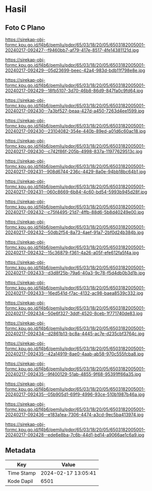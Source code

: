 # Hasil

## Foto C Plano

https://sirekap-obj-formc.kpu.go.id/f4b6/pemilu/pdpr/65/03/18/20/05/6503182005001-20240217-092427--f9460bb7-af79-417e-8517-4fe14381121d.jpg

https://sirekap-obj-formc.kpu.go.id/f4b6/pemilu/pdpr/65/03/18/20/05/6503182005001-20240217-092429--05d23699-beec-42a4-983d-bdb11f798e8e.jpg

https://sirekap-obj-formc.kpu.go.id/f4b6/pemilu/pdpr/65/03/18/20/05/6503182005001-20240217-092429--18fb5107-3d70-46b8-86d9-847fa0c9fd64.jpg

https://sirekap-obj-formc.kpu.go.id/f4b6/pemilu/pdpr/65/03/18/20/05/6503182005001-20240217-092430--7a3bf527-beaa-427d-a450-7263d4ee1599.jpg

https://sirekap-obj-formc.kpu.go.id/f4b6/pemilu/pdpr/65/03/18/20/05/6503182005001-20240217-092430--23104082-354e-440b-89ed-a01d6c60ac18.jpg

https://sirekap-obj-formc.kpu.go.id/f4b6/pemilu/pdpr/65/03/18/20/05/6503182005001-20240217-092430--c742f86f-205b-4998-837a-11977629513c.jpg

https://sirekap-obj-formc.kpu.go.id/f4b6/pemilu/pdpr/65/03/18/20/05/6503182005001-20240217-092431--908d6744-236c-4429-8a0e-94bb18bc64b1.jpg

https://sirekap-obj-formc.kpu.go.id/f4b6/pemilu/pdpr/65/03/18/20/05/6503182005001-20240217-092431--060c8669-6b84-4c60-bd54-5993b945d28f.jpg

https://sirekap-obj-formc.kpu.go.id/f4b6/pemilu/pdpr/65/03/18/20/05/6503182005001-20240217-092432--c75f4495-21d7-4ffb-88d6-5b8d40249e00.jpg

https://sirekap-obj-formc.kpu.go.id/f4b6/pemilu/pdpr/65/03/18/20/05/6503182005001-20240217-092432--50db2f54-8a73-4aef-91a7-2bf0d24b384b.jpg

https://sirekap-obj-formc.kpu.go.id/f4b6/pemilu/pdpr/65/03/18/20/05/6503182005001-20240217-092432--15c36879-f361-4a26-a05f-efe612fa5f4a.jpg

https://sirekap-obj-formc.kpu.go.id/f4b6/pemilu/pdpr/65/03/18/20/05/6503182005001-20240217-092433--d3d8f25b-79a6-40a3-9c78-f5d4db0b3d1b.jpg

https://sirekap-obj-formc.kpu.go.id/f4b6/pemilu/pdpr/65/03/18/20/05/6503182005001-20240217-092433--16ed541d-f7ac-4132-ac98-baea8539c332.jpg

https://sirekap-obj-formc.kpu.go.id/f4b6/pemilu/pdpr/65/03/18/20/05/6503182005001-20240217-092434--50e6f327-3ddf-4520-8ceb-1f771740de83.jpg

https://sirekap-obj-formc.kpu.go.id/f4b6/pemilu/pdpr/65/03/18/20/05/6503182005001-20240217-092434--d2861b13-bc8a-4445-ac7e-d235cbf3764c.jpg

https://sirekap-obj-formc.kpu.go.id/f4b6/pemilu/pdpr/65/03/18/20/05/6503182005001-20240217-092435--42a14919-8ae0-4aab-ab58-970c555fcba8.jpg

https://sirekap-obj-formc.kpu.go.id/f4b6/pemilu/pdpr/65/03/18/20/05/6503182005001-20240217-092435--9f400129-51ab-4855-9f68-95391ff66a35.jpg

https://sirekap-obj-formc.kpu.go.id/f4b6/pemilu/pdpr/65/03/18/20/05/6503182005001-20240217-092435--05b905d1-69f9-4996-93ce-510b1987b46a.jpg

https://sirekap-obj-formc.kpu.go.id/f4b6/pemilu/pdpr/65/03/18/20/05/6503182005001-20240217-092436--e183a1ea-7306-4474-a3cd-9ec5ba413974.jpg

https://sirekap-obj-formc.kpu.go.id/f4b6/pemilu/pdpr/65/03/18/20/05/6503182005001-20240217-092428--ede6e8ba-7c6b-44d1-bd14-a9066ae1c6a9.jpg


## Metadata

| Key        | Value               |
| ---------- | ------------------- |
| Time Stamp | 2024-02-17 13:05:41 |
| Kode Dapil | 6501                |



